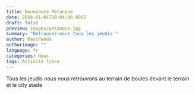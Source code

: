 ```yaml
---
title: Nouveauté Pétanque
date: 2024-01-01T18:04:00.000Z
draft: false
preview: images/petanque.jpg
summary: "Retrouvez-nous tous les jeudis "
author: MaxiPanda
authorimage: ""
language: fr
categories: News
tags: Activité libre
---
```

Tous les jeudis nous nous retrouvons au terrain de boules devant le terrain et le city stade
